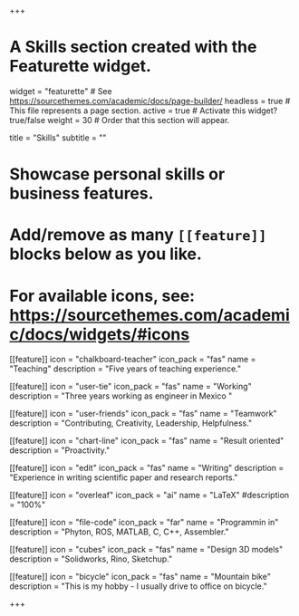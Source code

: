 +++
# A Skills section created with the Featurette widget.
widget = "featurette"  # See https://sourcethemes.com/academic/docs/page-builder/
headless = true  # This file represents a page section.
active = true  # Activate this widget? true/false
weight = 30  # Order that this section will appear.

title = "Skills"
subtitle = ""

# Showcase personal skills or business features.
# 
# Add/remove as many `[[feature]]` blocks below as you like.
# 
# For available icons, see: https://sourcethemes.com/academic/docs/widgets/#icons

  
  [[feature]]
  icon = "chalkboard-teacher"
  icon_pack = "fas"
  name = "Teaching"
  description = "Five years of teaching experience."
  
  [[feature]]
  icon = "user-tie"
  icon_pack = "fas"
  name = "Working"
  description = "Three years working as engineer in Mexico "

[[feature]]
  icon = "user-friends"
  icon_pack = "fas"
  name = "Teamwork"
  description = "Contributing, Creativity, Leadership, Helpfulness."
    
  
  [[feature]]
  icon = "chart-line"
  icon_pack = "fas"
  name = "Result oriented"
  description = "Proactivity."
  
[[feature]]
  icon = "edit"
  icon_pack = "fas"
  name = "Writing"
  description = "Experience in writing scientific paper and research reports."
  
[[feature]]
  icon = "overleaf"
  icon_pack = "ai"
  name = "LaTeX"
  #description = "100%"  
  
[[feature]]
  icon = "file-code"
  icon_pack = "far"
  name = "Programmin in"
  description = "Phyton, ROS, MATLAB, C, C++, Assembler."

[[feature]]
  icon = "cubes"
  icon_pack = "fas"
  name = "Design 3D models"
  description = "Solidworks, Rino, Sketchup."

[[feature]]
  icon = "bicycle"
  icon_pack = "fas"
  name = "Mountain bike"
  description = "This is my hobby - I usually drive to office on bicycle."

+++
